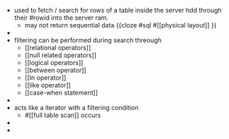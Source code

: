 - used to fetch / search for rows of a table inside the server hdd through their #rowid into the server ram.
	- may not return sequential data {{cloze #sql #[[physical layout]] }}
-
- filtering can be performed during search threough
	- [[relational operators]]
	- [[null related operators]]
	- [[logical operators]]
	- [[between operator]]
	- [[In operator]]
	- [[like operator]]
	- [[case-when statement]]
-
- acts like a iterator with a filtering condition
	- #[[full table scan]] occurs
-
-